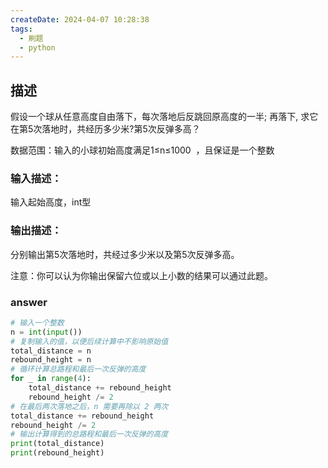 ```yaml
---
createDate: 2024-04-07 10:28:38
tags:
  - 刷题
  - python
---
```

## 描述

假设一个球从任意高度自由落下，每次落地后反跳回原高度的一半; 再落下, 求它在第5次落地时，共经历多少米?第5次反弹多高？

数据范围：输入的小球初始高度满足1≤n≤1000  ，且保证是一个整数

### 输入描述：

输入起始高度，int型

### 输出描述：

分别输出第5次落地时，共经过多少米以及第5次反弹多高。

注意：你可以认为你输出保留六位或以上小数的结果可以通过此题。

### answer
```python
# 输入一个整数
n = int(input())
# 复制输入的值，以便后续计算中不影响原始值
total_distance = n
rebound_height = n
# 循环计算总路程和最后一次反弹的高度
for _ in range(4):
    total_distance += rebound_height
    rebound_height /= 2
# 在最后两次落地之后，n 需要再除以 2 两次
total_distance += rebound_height
rebound_height /= 2
# 输出计算得到的总路程和最后一次反弹的高度
print(total_distance)
print(rebound_height)
```